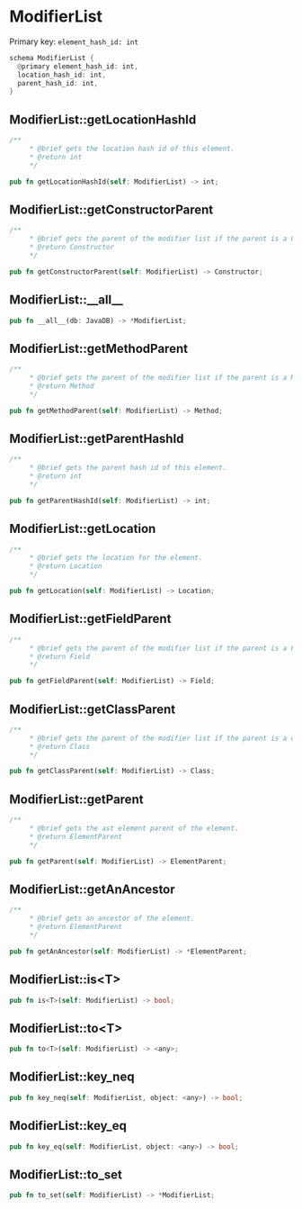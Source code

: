 # ModifierList

Primary key: `element_hash_id: int`

```rust
schema ModifierList {
  @primary element_hash_id: int,
  location_hash_id: int,
  parent_hash_id: int,
}
```
## ModifierList::getLocationHashId

```rust
/**
     * @brief gets the location hash id of this element.
     * @return int
     */
```
```rust
pub fn getLocationHashId(self: ModifierList) -> int;
```
## ModifierList::getConstructorParent

```rust
/**
     * @brief gets the parent of the modifier list if the parent is a Constructor.
     * @return Constructor 
     */
```
```rust
pub fn getConstructorParent(self: ModifierList) -> Constructor;
```
## ModifierList::\_\_all\_\_

```rust
pub fn __all__(db: JavaDB) -> *ModifierList;
```
## ModifierList::getMethodParent

```rust
/**
     * @brief gets the parent of the modifier list if the parent is a Method.
     * @return Method 
     */
```
```rust
pub fn getMethodParent(self: ModifierList) -> Method;
```
## ModifierList::getParentHashId

```rust
/**
     * @brief gets the parent hash id of this element.
     * @return int
     */
```
```rust
pub fn getParentHashId(self: ModifierList) -> int;
```
## ModifierList::getLocation

```rust
/**
     * @brief gets the location for the element.
     * @return Location
     */
```
```rust
pub fn getLocation(self: ModifierList) -> Location;
```
## ModifierList::getFieldParent

```rust
/**
     * @brief gets the parent of the modifier list if the parent is a Field.
     * @return Field 
     */
```
```rust
pub fn getFieldParent(self: ModifierList) -> Field;
```
## ModifierList::getClassParent

```rust
/**
     * @brief gets the parent of the modifier list if the parent is a class.
     * @return Class 
     */
```
```rust
pub fn getClassParent(self: ModifierList) -> Class;
```
## ModifierList::getParent

```rust
/**
     * @brief gets the ast element parent of the element.
     * @return ElementParent 
     */
```
```rust
pub fn getParent(self: ModifierList) -> ElementParent;
```
## ModifierList::getAnAncestor

```rust
/**
     * @brief gets an ancestor of the element.
     * @return ElementParent 
     */
```
```rust
pub fn getAnAncestor(self: ModifierList) -> *ElementParent;
```
## ModifierList::is\<T\>

```rust
pub fn is<T>(self: ModifierList) -> bool;
```
## ModifierList::to\<T\>

```rust
pub fn to<T>(self: ModifierList) -> <any>;
```
## ModifierList::key\_neq

```rust
pub fn key_neq(self: ModifierList, object: <any>) -> bool;
```
## ModifierList::key\_eq

```rust
pub fn key_eq(self: ModifierList, object: <any>) -> bool;
```
## ModifierList::to\_set

```rust
pub fn to_set(self: ModifierList) -> *ModifierList;
```
